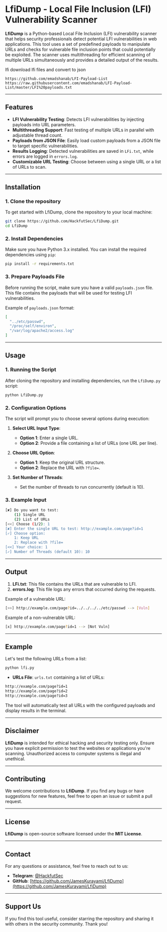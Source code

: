# **LfiDump - Local File Inclusion (LFI) Vulnerability Scanner**

**LfiDump** is a Python-based Local File Inclusion (LFI) vulnerability scanner that helps security professionals detect potential LFI vulnerabilities in web applications. This tool uses a set of predefined payloads to manipulate URLs and checks for vulnerable file inclusion points that could potentially be exploited. The scanner uses multithreading for efficient scanning of multiple URLs simultaneously and provides a detailed output of the results.

lfi download lfi files and convert to json

    https://github.com/emadshanab/LFI-Payload-List
    https://raw.githubusercontent.com/emadshanab/LFI-Payload-List/master/LFI%20payloads.txt
---

## **Features**
- **LFI Vulnerability Testing**: Detects LFI vulnerabilities by injecting payloads into URL parameters.
- **Multithreading Support**: Fast testing of multiple URLs in parallel with adjustable thread count.
- **Payloads from JSON File**: Easily load custom payloads from a JSON file to target specific vulnerabilities.
- **Results Logging**: Detected vulnerabilities are saved in `LFi.txt`, while errors are logged in `errors.log`.
- **Customizable URL Testing**: Choose between using a single URL or a list of URLs to scan.

---

## **Installation**

### **1. Clone the repository**

To get started with LfiDump, clone the repository to your local machine:

```bash
git clone https://github.com/HackfutSec/LfiDump.git
cd LfiDump
```

### **2. Install Dependencies**

Make sure you have Python 3.x installed. You can install the required dependencies using `pip`:

```bash
pip install -r requirements.txt
```

### **3. Prepare Payloads File**

Before running the script, make sure you have a valid `payloads.json` file. This file contains the payloads that will be used for testing LFI vulnerabilities.

Example of `payloads.json` format:

```json
[
  "../etc/passwd",
  "/proc/self/environ",
  "/var/log/apache2/access.log"
]
```

---

## **Usage**

### **1. Running the Script**

After cloning the repository and installing dependencies, run the `LfiDump.py` script:

```bash
python LfiDump.py
```

### **2. Configuration Options**

The script will prompt you to choose several options during execution:

1. **Select URL Input Type**:
   - **Option 1**: Enter a single URL.
   - **Option 2**: Provide a file containing a list of URLs (one URL per line).
   
2. **Choose URL Option**:
   - **Option 1**: Keep the original URL structure.
   - **Option 2**: Replace the URL with `?file=`.

3. **Set Number of Threads**:
   - Set the number of threads to run concurrently (default is 10).

### **3. Example Input**

```bash
[✘] Do you want to test:
    (1) Single URL
    (2) List of URLs
[<<] Choose (1/2): 1
[✘] Enter the single URL to test: http://example.com/page?id=1
[✓] Choose option:
    1: Keep URL
    2: Replace with ?file=
[<<] Your choice: 1
[✓] Number of Threads (default 10): 10
```

---

## **Output**

1. **LFi.txt**: This file contains the URLs that are vulnerable to LFI.
2. **errors.log**: This file logs any errors that occurred during the requests.

Example of a vulnerable URL:

```bash
[>>] http://example.com/page?id=../../../../etc/passwd --> [Vuln]
```

Example of a non-vulnerable URL:

```bash
[x] http://example.com/page?id=1 --> [Not Vuln]
```

---

## **Example**

Let's test the following URLs from a list:

```bash
python lfi.py
```

- **URLs File**: `urls.txt` containing a list of URLs:
  
```txt
http://example.com/page?id=1
http://example.com/page?id=2
http://example.com/page?id=3
```

The tool will automatically test all URLs with the configured payloads and display results in the terminal.

---

## **Disclaimer**

**LfiDump** is intended for ethical hacking and security testing only. Ensure you have explicit permission to test the websites or applications you're scanning. Unauthorized access to computer systems is illegal and unethical.

---

## **Contributing**

We welcome contributions to **LfiDump**. If you find any bugs or have suggestions for new features, feel free to open an issue or submit a pull request.

---

## **License**

**LfiDump** is open-source software licensed under the **MIT License**.

---

## **Contact**

For any questions or assistance, feel free to reach out to us:

- **Telegram**: [@HackfutSec](https://t.me/D4RKD3MON)
- **GitHub**: [https://github.com/JamesKurayami/LfiDump](https://github.com/JamesKurayami/LfiDump)

---

## **Support Us**

If you find this tool useful, consider starring the repository and sharing it with others in the security community. Thank you!
